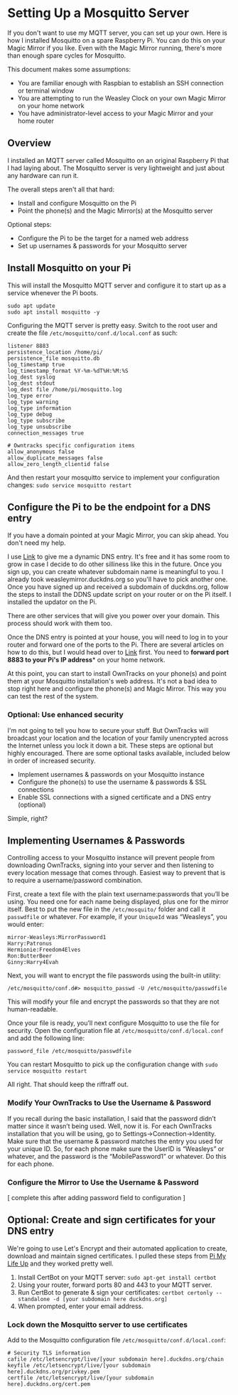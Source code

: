 # Setting Up a Mosquitto Server
If you don't want to use my MQTT server, you can set up your own. Here is how I 
installed Mosquitto on a spare Raspberry Pi. You can do this on your Magic Mirror if
you like. Even with the Magic Mirror running, there's more than enough spare cycles for Mosquitto.

This document makes some assumptions:
* You are familiar enough with Raspbian to establish an SSH connection or terminal window
* You are attempting to run the Weasley Clock on your own Magic Mirror on your home network
* You have administrator-level access to your Magic Mirror and your home router

## Overview
I installed an MQTT server called Mosquitto on an original Raspberry Pi that I had laying about. The Mosquitto server is very lightweight and just about any hardware can run it. 

The overall steps aren't all that hard:
* Install and configure Mosquitto on the Pi
* Point the phone(s) and the Magic Mirror(s) at the Mosquitto server

Optional steps:
* Configure the Pi to be the target for a named web address
* Set up usernames & passwords for your Mosquitto server

## Install Mosquitto on your Pi
This will install the Mosquitto MQTT server and configure it to start up as a service whenever the Pi boots.
```
sudo apt update
sudo apt install mosquitto -y
```

Configuring the MQTT server is pretty easy. Switch to the root user and create the file `/etc/mosquitto/conf.d/local.conf` as such:
```
listener 8883
persistence_location /home/pi/
persistence_file mosquitto.db
log_timestamp true
log_timestamp_format %Y-%m-%dT%H:%M:%S
log_dest syslog
log_dest stdout
log_dest file /home/pi/mosquitto.log
log_type error
log_type warning
log_type information
log_type debug
log_type subscribe
log_type unsubscribe
connection_messages true

# Owntracks specific configuration items
allow_anonymous false
allow_duplicate_messages false
allow_zero_length_clientid false
```

And then restart your mosquitto service to implement your configuration changes: `sudo service mosquitto restart`

## Configure the Pi to be the endpoint for a DNS entry
If you have a domain pointed at your Magic Mirror, you can skip ahead. You don't need my help.

I use [Link](www.duckdns.org) to give me a dynamic DNS entry. It's free and it has some room to grow in case I decide to do other silliness like this in the future. Once you sign up, you can create whatever subdomain name is meaningful to you. I already took weasleymirror.duckdns.org so you'll have to pick another one. Once you have signed up and received a subdomain of duckdns.org, follow the steps to install the DDNS update script on your router or on the Pi itself. I installed the updator on the Pi.

There are other services that will give you power over your domain. This process should work with them too.

Once the DNS entry is pointed at your house, you will need to log in to your router and forward one of the ports to the Pi. There are several articles on how to do this, but I would head over to [Link](https://portforward.com) first. You need to **forward port 8883 to your Pi's IP address*** on your home network.

At this point, you can start to install OwnTracks on your phone(s) and point them at your Mosquitto installation's web address. It's not a bad idea to stop right here and configure the phone(s) and Magic Mirror. This way you can test the rest of the system.


### Optional: Use enhanced security
I'm not going to tell you how to secure your stuff. But OwnTracks will broadcast your location and the location of your family unencrypted across the Internet unless you lock it down a bit. These steps are optional but highly encouraged. There are some optional tasks available, included below in order of increased security.

* Implement usernames & passwords on your Mosquitto instance
* Configure the phone(s) to use the username & passwords & SSL connections
* Enable SSL connections with a signed certificate and a DNS entry (optional)

Simple, right?

## Implementing Usernames & Passwords
Controlling access to your Mosquitto instance will prevent people from downloading OwnTracks, signing into your server and then listening to every location message that comes through. Easiest way to prevent that is to require a username/password combination.

First, create a text file with the plain text username:passwords that you’ll be using. You need one for each name being displayed, plus one for the mirror itself. Best to put the new file in the `/etc/mosquito/` folder and call it `passwdfile` or whatever. For example, if your `UniqueId` was “Weasleys”, you would enter:
```
mirror-Weasleys:MirrorPassword1
Harry:Patronus
Hermionie:Freedom4Elves
Ron:ButterBeer
Ginny:Harry4Evah
```

Next, you will want to encrypt the file passwords using the built-in utility:
```
/etc/mosquitto/conf.d#> mosquitto_passwd -U /etc/mosquitto/passwdfile
```
This will modify your file and encrypt the passwords so that they are not human-readable.

Once your file is ready, you’ll next configure Mosquitto to use the file for security. Open the configuration file at `/etc/mosquitto/conf.d/local.conf` and add the following line:
```
password_file /etc/mosquitto/passwdfile
```
You can restart Mosquitto to pick up the configuration change with `sudo service mosquitto restart`

All right. That should keep the riffraff out.

### Modify Your OwnTracks to Use the Username & Password
If you recall during the basic installation, I said that the password didn’t matter since it wasn’t being used. Well, now it is. For each OwnTracks installation that you will be using, go to Settings->Connection->Identity. Make sure that the username & password matches the entry you used for your unique ID. So, for each phone make sure the UserID is “Weasleys” or whatever, and the password is the “MobilePassword1” or whatever. Do this for each phone.

### Configure the Mirror to Use the Username & Password

[ complete this after adding password field to configuration ]

## Optional: Create and sign certificates for your DNS entry
We're going to use Let's Encrypt and their automated application to create, download and maintain signed certificates. I pulled these steps from [Pi My Life Up](https://pimylifeup.com/raspberry-pi-ssl-lets-encrypt/) and they worked pretty well.
1. Install CertBot on your MQTT server: `sudo apt-get install certbot`
2. Using your router, forward ports 80 and 443 to your MQTT server.
3. Run CertBot to generate & sign your certificates: `certbot certonly --standalone -d [your subdomain here duckdns.org]`
4. When prompted, enter your email address.


### Lock down the Mosquitto server to use certificates
Add to the Mosquitto configuration file `/etc/mosquitto/conf.d/local.conf`: 
```
# Security TLS information
cafile /etc/letsencrypt/live/[your subdomain here].duckdns.org/chain
keyfile /etc/letsencrypt/live/[your subdomain here].duckdns.org/privkey.pem
certfile /etc/letsencrypt/live/[your subdomain here].duckdns.org/cert.pem
```